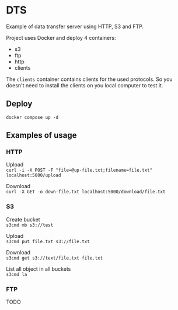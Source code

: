 # DTS

Example of data transfer server using HTTP, S3 and FTP.

Project uses Docker and deploy 4 containers:  
- s3
- ftp
- http
- clients

The `clients` container contains clients for the used protocols. So you doesn't need to install the clients on you local computer to test it.

## Deploy

`docker compose up -d`

## Examples of usage

### HTTP

Upload  
`curl -i -X POST -F "file=@up-file.txt;filename=file.txt" localhost:5000/upload`

Download  
`curl -X GET -o down-file.txt localhost:5000/download/file.txt`

### S3
Create bucket  
`s3cmd mb s3://test`

Upload  
`s3cmd put file.txt s3://file.txt`

Download  
`s3cmd get s3://text/file.txt file.txt`

List all object in all buckets  
`s3cmd la`

### FTP
TODO
